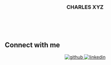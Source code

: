 
  

### <div align="center"> CHARLES XYZ </div>  
  
<br/>
  

<br/>  





</td></tr></table>  

<br/>  


## Connect with me  
<div align="center">
<a href="https://github.com/charles-xyz" target="_blank">
<img src=https://img.shields.io/badge/github-%2324292e.svg?&style=for-the-badge&logo=github&logoColor=white alt=github style="margin-bottom: 5px;" />
</a>
<a href="https://www.linkedin.com/in/charleslazaroni/" target="_blank">
<img src=https://img.shields.io/badge/linkedin-%231E77B5.svg?&style=for-the-badge&logo=linkedin&logoColor=white alt=linkedin style="margin-bottom: 5px;" />
</a>  
</div>  
